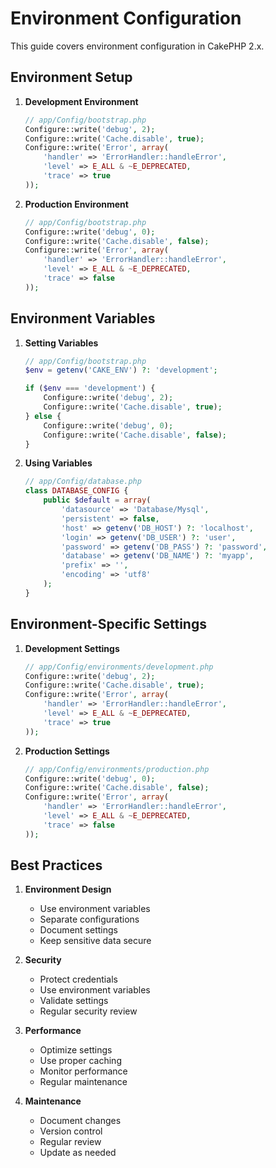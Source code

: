 # Environment Configuration

This guide covers environment configuration in CakePHP 2.x.

## Environment Setup

1. **Development Environment**
   ```php
   // app/Config/bootstrap.php
   Configure::write('debug', 2);
   Configure::write('Cache.disable', true);
   Configure::write('Error', array(
       'handler' => 'ErrorHandler::handleError',
       'level' => E_ALL & ~E_DEPRECATED,
       'trace' => true
   ));
   ```

2. **Production Environment**
   ```php
   // app/Config/bootstrap.php
   Configure::write('debug', 0);
   Configure::write('Cache.disable', false);
   Configure::write('Error', array(
       'handler' => 'ErrorHandler::handleError',
       'level' => E_ALL & ~E_DEPRECATED,
       'trace' => false
   ));
   ```

## Environment Variables

1. **Setting Variables**
   ```php
   // app/Config/bootstrap.php
   $env = getenv('CAKE_ENV') ?: 'development';
   
   if ($env === 'development') {
       Configure::write('debug', 2);
       Configure::write('Cache.disable', true);
   } else {
       Configure::write('debug', 0);
       Configure::write('Cache.disable', false);
   }
   ```

2. **Using Variables**
   ```php
   // app/Config/database.php
   class DATABASE_CONFIG {
       public $default = array(
           'datasource' => 'Database/Mysql',
           'persistent' => false,
           'host' => getenv('DB_HOST') ?: 'localhost',
           'login' => getenv('DB_USER') ?: 'user',
           'password' => getenv('DB_PASS') ?: 'password',
           'database' => getenv('DB_NAME') ?: 'myapp',
           'prefix' => '',
           'encoding' => 'utf8'
       );
   }
   ```

## Environment-Specific Settings

1. **Development Settings**
   ```php
   // app/Config/environments/development.php
   Configure::write('debug', 2);
   Configure::write('Cache.disable', true);
   Configure::write('Error', array(
       'handler' => 'ErrorHandler::handleError',
       'level' => E_ALL & ~E_DEPRECATED,
       'trace' => true
   ));
   ```

2. **Production Settings**
   ```php
   // app/Config/environments/production.php
   Configure::write('debug', 0);
   Configure::write('Cache.disable', false);
   Configure::write('Error', array(
       'handler' => 'ErrorHandler::handleError',
       'level' => E_ALL & ~E_DEPRECATED,
       'trace' => false
   ));
   ```

## Best Practices

1. **Environment Design**
   - Use environment variables
   - Separate configurations
   - Document settings
   - Keep sensitive data secure

2. **Security**
   - Protect credentials
   - Use environment variables
   - Validate settings
   - Regular security review

3. **Performance**
   - Optimize settings
   - Use proper caching
   - Monitor performance
   - Regular maintenance

4. **Maintenance**
   - Document changes
   - Version control
   - Regular review
   - Update as needed 
